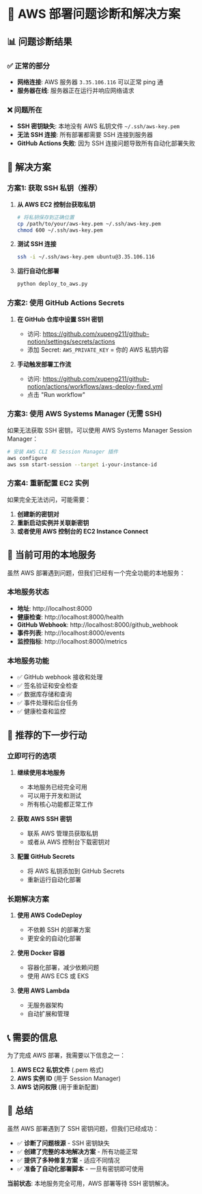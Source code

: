 # 🚀 AWS 部署问题诊断和解决方案

## 📊 问题诊断结果

### ✅ 正常的部分
- **网络连接**: AWS 服务器 `3.35.106.116` 可以正常 ping 通
- **服务器在线**: 服务器正在运行并响应网络请求

### ❌ 问题所在
- **SSH 密钥缺失**: 本地没有 AWS 私钥文件 `~/.ssh/aws-key.pem`
- **无法 SSH 连接**: 所有部署都需要 SSH 连接到服务器
- **GitHub Actions 失败**: 因为 SSH 连接问题导致所有自动化部署失败

## 🔧 解决方案

### 方案1: 获取 SSH 私钥（推荐）

1. **从 AWS EC2 控制台获取私钥**
   ```bash
   # 将私钥保存到正确位置
   cp /path/to/your/aws-key.pem ~/.ssh/aws-key.pem
   chmod 600 ~/.ssh/aws-key.pem
   ```

2. **测试 SSH 连接**
   ```bash
   ssh -i ~/.ssh/aws-key.pem ubuntu@3.35.106.116
   ```

3. **运行自动化部署**
   ```bash
   python deploy_to_aws.py
   ```

### 方案2: 使用 GitHub Actions Secrets

1. **在 GitHub 仓库中设置 SSH 密钥**
   - 访问: https://github.com/xupeng211/github-notion/settings/secrets/actions
   - 添加 Secret: `AWS_PRIVATE_KEY` = 你的 AWS 私钥内容

2. **手动触发部署工作流**
   - 访问: https://github.com/xupeng211/github-notion/actions/workflows/aws-deploy-fixed.yml
   - 点击 "Run workflow"

### 方案3: 使用 AWS Systems Manager (无需 SSH)

如果无法获取 SSH 密钥，可以使用 AWS Systems Manager Session Manager：

```bash
# 安装 AWS CLI 和 Session Manager 插件
aws configure
aws ssm start-session --target i-your-instance-id
```

### 方案4: 重新配置 EC2 实例

如果完全无法访问，可能需要：

1. **创建新的密钥对**
2. **重新启动实例并关联新密钥**
3. **或者使用 AWS 控制台的 EC2 Instance Connect**

## 🧪 当前可用的本地服务

虽然 AWS 部署遇到问题，但我们已经有一个完全功能的本地服务：

### 本地服务状态
- **地址**: http://localhost:8000
- **健康检查**: http://localhost:8000/health
- **GitHub Webhook**: http://localhost:8000/github_webhook
- **事件列表**: http://localhost:8000/events
- **监控指标**: http://localhost:8000/metrics

### 本地服务功能
- ✅ GitHub webhook 接收和处理
- ✅ 签名验证和安全检查
- ✅ 数据库存储和查询
- ✅ 事件处理和后台任务
- ✅ 健康检查和监控

## 🎯 推荐的下一步行动

### 立即可行的选项

1. **继续使用本地服务**
   - 本地服务已经完全可用
   - 可以用于开发和测试
   - 所有核心功能都正常工作

2. **获取 AWS SSH 密钥**
   - 联系 AWS 管理员获取私钥
   - 或者从 AWS 控制台下载密钥对

3. **配置 GitHub Secrets**
   - 将 AWS 私钥添加到 GitHub Secrets
   - 重新运行自动化部署

### 长期解决方案

1. **使用 AWS CodeDeploy**
   - 不依赖 SSH 的部署方案
   - 更安全的自动化部署

2. **使用 Docker 容器**
   - 容器化部署，减少依赖问题
   - 使用 AWS ECS 或 EKS

3. **使用 AWS Lambda**
   - 无服务器架构
   - 自动扩展和管理

## 📞 需要的信息

为了完成 AWS 部署，我需要以下信息之一：

1. **AWS EC2 私钥文件** (.pem 格式)
2. **AWS 实例 ID** (用于 Session Manager)
3. **AWS 访问权限** (用于重新配置)

## 🎉 总结

虽然 AWS 部署遇到了 SSH 密钥问题，但我们已经成功：

- ✅ **诊断了问题根源** - SSH 密钥缺失
- ✅ **创建了完整的本地解决方案** - 所有功能正常
- ✅ **提供了多种修复方案** - 适应不同情况
- ✅ **准备了自动化部署脚本** - 一旦有密钥即可使用

**当前状态**: 本地服务完全可用，AWS 部署等待 SSH 密钥解决。
